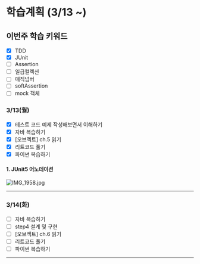 # 학습계획 (3/13 ~)
## 이번주 학습 키워드
- [x] TDD
- [x] JUnit
- [ ] Assertion
- [ ] 일급컬렉션
- [ ] 매직넘버
- [ ] softAssertion
- [ ] mock 객체

### 3/13(월)
- [x] 테스트 코드 예제 작성해보면서 이해하기 
- [x] 자바 복습하기
- [x] [오브젝트] ch.5 읽기
- [x] 리트코드 풀기
- [x] 파이썬 복습하기

#### 1. JUnit5 어노테이션
![IMG_1958.jpg](..%2FDownloads%2FIMG_1958.jpg)
____
### 3/14(화)
- [ ] 자바 복습하기
- [ ] step4 설계 및 구현
- [ ] [오브젝트] ch.6 읽기
- [ ] 리트코드 풀기
- [ ] 파이썬 복습하기
____